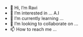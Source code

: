- 👋 Hi, I’m Ravi 
- 👀 I’m interested in ... A.I
- 🌱 I’m currently learning ...
- 💞️ I’m looking to collaborate on ...
- 📫 How to reach me ...

<!---
81471Ravi/81471Ravi is a ✨ special ✨ repository because its `README.md` (this file) appears on your GitHub profile.
You can click the Preview link to take a look at your changes.
--->
